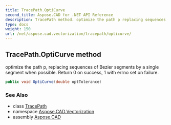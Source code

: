 ```yaml
---
title: TracePath.OptiCurve
second_title: Aspose.CAD for .NET API Reference
description: TracePath method. optimize the path p replacing sequences of Bezier segments by a single segment when possible. Return 0 on success 1 with errno set on failure
type: docs
weight: 150
url: /net/aspose.cad.vectorization/tracepath/opticurve/
---
```

## TracePath.OptiCurve method

optimize the path p, replacing sequences of Bezier segments by a single segment when possible. Return 0 on success, 1 with errno set on failure.

```csharp
public void OptiCurve(double optTolerance)
```

### See Also

* class [TracePath](../)
* namespace [Aspose.CAD.Vectorization](../../tracepath/)
* assembly [Aspose.CAD](../../../)


